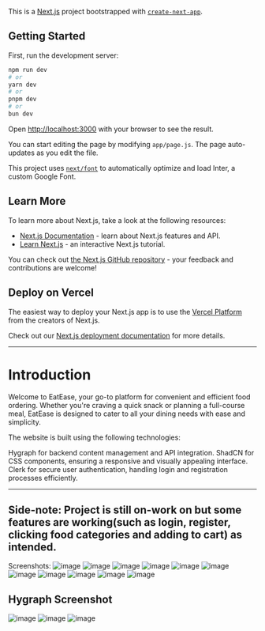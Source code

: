 This is a [Next.js](https://nextjs.org/) project bootstrapped with [`create-next-app`](https://github.com/vercel/next.js/tree/canary/packages/create-next-app).

## Getting Started

First, run the development server:

```bash
npm run dev
# or
yarn dev
# or
pnpm dev
# or
bun dev
```

Open [http://localhost:3000](http://localhost:3000) with your browser to see the result.

You can start editing the page by modifying `app/page.js`. The page auto-updates as you edit the file.

This project uses [`next/font`](https://nextjs.org/docs/basic-features/font-optimization) to automatically optimize and load Inter, a custom Google Font.

## Learn More

To learn more about Next.js, take a look at the following resources:

- [Next.js Documentation](https://nextjs.org/docs) - learn about Next.js features and API.
- [Learn Next.js](https://nextjs.org/learn) - an interactive Next.js tutorial.

You can check out [the Next.js GitHub repository](https://github.com/vercel/next.js/) - your feedback and contributions are welcome!

## Deploy on Vercel

The easiest way to deploy your Next.js app is to use the [Vercel Platform](https://vercel.com/new?utm_medium=default-template&filter=next.js&utm_source=create-next-app&utm_campaign=create-next-app-readme) from the creators of Next.js.

Check out our [Next.js deployment documentation](https://nextjs.org/docs/deployment) for more details.

---
# Introduction
Welcome to EatEase, your go-to platform for convenient and efficient food ordering. Whether you're craving a quick snack or planning a full-course meal, EatEase is designed to cater to all your dining needs with ease and simplicity.

The website is built using the following technologies:

Hygraph for backend content management and API integration.
ShadCN for CSS components, ensuring a responsive and visually appealing interface.
Clerk for secure user authentication, handling login and registration processes efficiently.

---
Side-note: Project is still on-work on but some features are working(such as login, register, clicking food categories and adding to cart) as intended.
---
Screenshots:
![image](https://github.com/arnoldang17-dev/food-ordering-app/assets/89441199/1825c611-b77c-4769-8b50-c70a533c05d2)
![image](https://github.com/arnoldang17-dev/food-ordering-app/assets/89441199/c63d5d8e-0213-44cc-88b4-a6fe3be381de)
![image](https://github.com/arnoldang17-dev/food-ordering-app/assets/89441199/fb2aa826-a468-45e2-868f-5c26ec588d7c)
![image](https://github.com/arnoldang17-dev/food-ordering-app/assets/89441199/d8a1e008-7b55-4a76-bbf9-835a5d6615bd)
![image](https://github.com/arnoldang17-dev/food-ordering-app/assets/89441199/71b6fb97-e1dc-4769-9661-7fe9bb1cec25)
![image](https://github.com/arnoldang17-dev/food-ordering-app/assets/89441199/b5b2e3cf-bdc8-4300-bf25-791716e039bf)
![image](https://github.com/arnoldang17-dev/food-ordering-app/assets/89441199/adaac7c8-c894-4571-9c93-48b141b1d76b)
![image](https://github.com/arnoldang17-dev/food-ordering-app/assets/89441199/cb9a3d58-0e1c-4a47-b2a8-54667aa8e18b)
![image](https://github.com/arnoldang17-dev/food-ordering-app/assets/89441199/25388cbb-a430-444e-ad68-88c07b90a66d)
![image](https://github.com/arnoldang17-dev/food-ordering-app/assets/89441199/3179fb5f-07bb-48ab-9bcc-aae66f808bce)
![image](https://github.com/arnoldang17-dev/food-ordering-app/assets/89441199/65cb6bad-5951-4e20-9299-2b45f240be00)

## Hygraph Screenshot
![image](https://github.com/arnoldang17-dev/food-ordering-app/assets/89441199/5cfd7527-9337-4279-b5ea-2ab4ce60e944)
![image](https://github.com/arnoldang17-dev/food-ordering-app/assets/89441199/e5aaef2c-e0f2-41f4-8ac4-096317822bcf)
![image](https://github.com/arnoldang17-dev/food-ordering-app/assets/89441199/fc2af81a-b127-4138-97aa-0805a59cad95)












